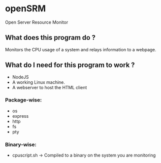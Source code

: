 # openSRM
Open Server Resource Monitor

## What does this program do ?
Monitors the CPU usage of a system and relays information to a webpage.

## What do I need for this program to work ?
- NodeJS
- A working Linux machine.
- A webserver to host the HTML client
### Package-wise:
- os
- express
- http
- fs
- pty
### Binary-wise:
- cpuscript.sh -> Compiled to a binary on the system you are monitoring
